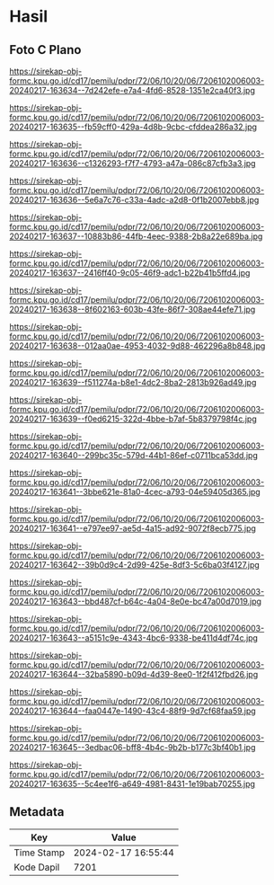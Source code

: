 # Hasil

## Foto C Plano

https://sirekap-obj-formc.kpu.go.id/cd17/pemilu/pdpr/72/06/10/20/06/7206102006003-20240217-163634--7d242efe-e7a4-4fd6-8528-1351e2ca40f3.jpg

https://sirekap-obj-formc.kpu.go.id/cd17/pemilu/pdpr/72/06/10/20/06/7206102006003-20240217-163635--fb59cff0-429a-4d8b-9cbc-cfddea286a32.jpg

https://sirekap-obj-formc.kpu.go.id/cd17/pemilu/pdpr/72/06/10/20/06/7206102006003-20240217-163636--c1326293-f7f7-4793-a47a-086c87cfb3a3.jpg

https://sirekap-obj-formc.kpu.go.id/cd17/pemilu/pdpr/72/06/10/20/06/7206102006003-20240217-163636--5e6a7c76-c33a-4adc-a2d8-0f1b2007ebb8.jpg

https://sirekap-obj-formc.kpu.go.id/cd17/pemilu/pdpr/72/06/10/20/06/7206102006003-20240217-163637--10883b86-44fb-4eec-9388-2b8a22e689ba.jpg

https://sirekap-obj-formc.kpu.go.id/cd17/pemilu/pdpr/72/06/10/20/06/7206102006003-20240217-163637--2416ff40-9c05-46f9-adc1-b22b41b5ffd4.jpg

https://sirekap-obj-formc.kpu.go.id/cd17/pemilu/pdpr/72/06/10/20/06/7206102006003-20240217-163638--8f602163-603b-43fe-86f7-308ae44efe71.jpg

https://sirekap-obj-formc.kpu.go.id/cd17/pemilu/pdpr/72/06/10/20/06/7206102006003-20240217-163638--012aa0ae-4953-4032-9d88-462296a8b848.jpg

https://sirekap-obj-formc.kpu.go.id/cd17/pemilu/pdpr/72/06/10/20/06/7206102006003-20240217-163639--f511274a-b8e1-4dc2-8ba2-2813b926ad49.jpg

https://sirekap-obj-formc.kpu.go.id/cd17/pemilu/pdpr/72/06/10/20/06/7206102006003-20240217-163639--f0ed6215-322d-4bbe-b7af-5b8379798f4c.jpg

https://sirekap-obj-formc.kpu.go.id/cd17/pemilu/pdpr/72/06/10/20/06/7206102006003-20240217-163640--299bc35c-579d-44b1-86ef-c0711bca53dd.jpg

https://sirekap-obj-formc.kpu.go.id/cd17/pemilu/pdpr/72/06/10/20/06/7206102006003-20240217-163641--3bbe621e-81a0-4cec-a793-04e59405d365.jpg

https://sirekap-obj-formc.kpu.go.id/cd17/pemilu/pdpr/72/06/10/20/06/7206102006003-20240217-163641--e797ee97-ae5d-4a15-ad92-9072f8ecb775.jpg

https://sirekap-obj-formc.kpu.go.id/cd17/pemilu/pdpr/72/06/10/20/06/7206102006003-20240217-163642--39b0d9c4-2d99-425e-8df3-5c6ba03f4127.jpg

https://sirekap-obj-formc.kpu.go.id/cd17/pemilu/pdpr/72/06/10/20/06/7206102006003-20240217-163643--bbd487cf-b64c-4a04-8e0e-bc47a00d7019.jpg

https://sirekap-obj-formc.kpu.go.id/cd17/pemilu/pdpr/72/06/10/20/06/7206102006003-20240217-163643--a5151c9e-4343-4bc6-9338-be411d4df74c.jpg

https://sirekap-obj-formc.kpu.go.id/cd17/pemilu/pdpr/72/06/10/20/06/7206102006003-20240217-163644--32ba5890-b09d-4d39-8ee0-1f2f412fbd26.jpg

https://sirekap-obj-formc.kpu.go.id/cd17/pemilu/pdpr/72/06/10/20/06/7206102006003-20240217-163644--faa0447e-1490-43c4-88f9-9d7cf68faa59.jpg

https://sirekap-obj-formc.kpu.go.id/cd17/pemilu/pdpr/72/06/10/20/06/7206102006003-20240217-163645--3edbac06-bff8-4b4c-9b2b-b177c3bf40b1.jpg

https://sirekap-obj-formc.kpu.go.id/cd17/pemilu/pdpr/72/06/10/20/06/7206102006003-20240217-163635--5c4ee1f6-a649-4981-8431-1e19bab70255.jpg


## Metadata

| Key        | Value               |
| ---------- | ------------------- |
| Time Stamp | 2024-02-17 16:55:44 |
| Kode Dapil | 7201                |



